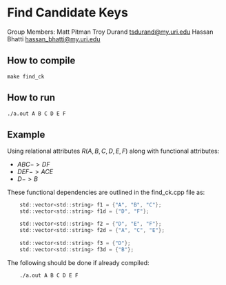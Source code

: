 # Find Candidate Keys 

Group Members: Matt Pitman
               Troy Durand tsdurand@my.uri.edu
               Hassan Bhatti hassan_bhatti@my.uri.edu

## How to compile

    make find_ck

## How to run

    ./a.out A B C D E F

## Example

Using relational attributes $R(A,B,C,D,E,F)$ along with functional attributes:
- $ABC -> DF$
- $DEF -> ACE$
- $D -> B$

These functional dependencies are outlined in the find_ck.cpp file as:
```c
    std::vector<std::string> f1 = {"A", "B", "C"};
    std::vector<std::string> f1d = {"D", "F"};

    std::vector<std::string> f2 = {"D", "E", "F"};
    std::vector<std::string> f2d = {"A", "C", "E"};
    
    std::vector<std::string> f3 = {"D"};
    std::vector<std::string> f3d = {"B"};
```

The following should be done if already compiled:

```
    ./a.out A B C D E F
```